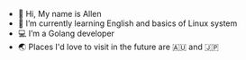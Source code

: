 - 👋 Hi, My name is Allen
- 🌱 I’m currently learning English and basics of Linux system
- 💻 I’m a Golang developer
- 🌏 Places I'd love to visit in the future are 🇦🇺 and 🇯🇵

<!---
unique-cjx/unique-cjx is a ✨ special ✨ repository because its `README.md` (this file) appears on your GitHub profile.
You can click the Preview link to take a look at your changes.
--->
